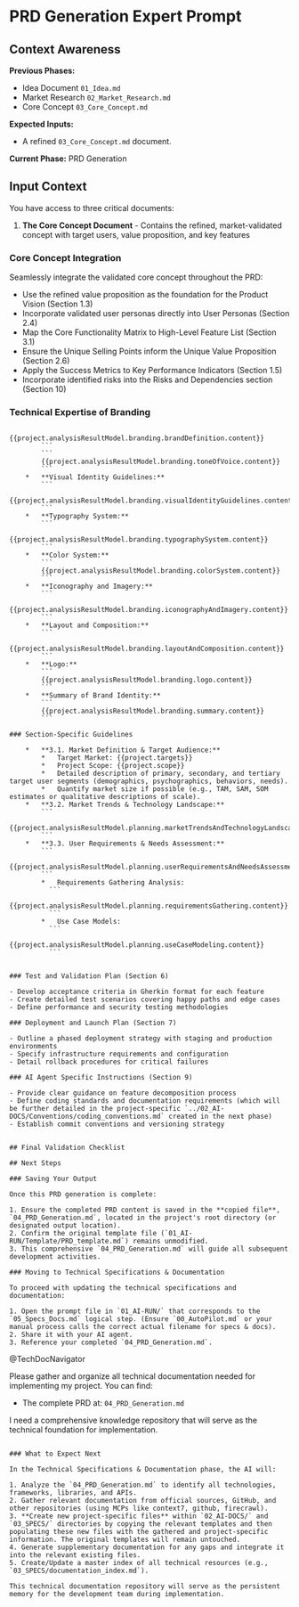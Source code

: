 # PRD Generation Expert Prompt

## Context Awareness

**Previous Phases:**

- Idea Document `01_Idea.md`
- Market Research `02_Market_Research.md`
- Core Concept `03_Core_Concept.md`

**Expected Inputs:**

- A refined `03_Core_Concept.md` document.

**Current Phase:** PRD Generation

## Input Context

You have access to three critical documents:

1. **The Core Concept Document** - Contains the refined, market-validated concept with target users, value proposition, and key features

### Core Concept Integration

Seamlessly integrate the validated core concept throughout the PRD:

- Use the refined value proposition as the foundation for the Product Vision (Section 1.3)
- Incorporate validated user personas directly into User Personas (Section 2.4)
- Map the Core Functionality Matrix to High-Level Feature List (Section 3.1)
- Ensure the Unique Selling Points inform the Unique Value Proposition (Section 2.6)
- Apply the Success Metrics to Key Performance Indicators (Section 1.5)
- Incorporate identified risks into the Risks and Dependencies section (Section 10)

### Technical Expertise of Branding

````
        {{project.analysisResultModel.branding.brandDefinition.content}}
        ```
        ```
        {{project.analysisResultModel.branding.toneOfVoice.content}}
        ```
    *   **Visual Identity Guidelines:**
        ```
        {{project.analysisResultModel.branding.visualIdentityGuidelines.content}}
        ```
    *   **Typography System:**
        ```
        {{project.analysisResultModel.branding.typographySystem.content}}
        ```
    *   **Color System:**
        ```
        {{project.analysisResultModel.branding.colorSystem.content}}
        ```
    *   **Iconography and Imagery:**
        ```
        {{project.analysisResultModel.branding.iconographyAndImagery.content}}
        ```
    *   **Layout and Composition:**
        ```
        {{project.analysisResultModel.branding.layoutAndComposition.content}}
        ```
    *   **Logo:**
        ```
        {{project.analysisResultModel.branding.logo.content}}
        ```
    *   **Summary of Brand Identity:**
        ```
        {{project.analysisResultModel.branding.summary.content}}
        ```

### Section-Specific Guidelines

    *   **3.1. Market Definition & Target Audience:**
        *   Target Market: {{project.targets}}
        *   Project Scope: {{project.scope}}
        *   Detailed description of primary, secondary, and tertiary target user segments (demographics, psychographics, behaviors, needs).
        *   Quantify market size if possible (e.g., TAM, SAM, SOM estimates or qualitative descriptions of scale).
    *   **3.2. Market Trends & Technology Landscape:**
        ```
        {{project.analysisResultModel.planning.marketTrendsAndTechnologyLandscape.content}}
        ```
    *   **3.3. User Requirements & Needs Assessment:**
        ```
        {{project.analysisResultModel.planning.userRequirementsAndNeedsAssessment.content}}
        ```
        *   Requirements Gathering Analysis:
          ```
          {{project.analysisResultModel.planning.requirementsGathering.content}}
          ```
        *   Use Case Models:
          ```
          {{project.analysisResultModel.planning.useCaseModeling.content}}
          ```


### Test and Validation Plan (Section 6)

- Develop acceptance criteria in Gherkin format for each feature
- Create detailed test scenarios covering happy paths and edge cases
- Define performance and security testing methodologies

### Deployment and Launch Plan (Section 7)

- Outline a phased deployment strategy with staging and production environments
- Specify infrastructure requirements and configuration
- Detail rollback procedures for critical failures

### AI Agent Specific Instructions (Section 9)

- Provide clear guidance on feature decomposition process
- Define coding standards and documentation requirements (which will be further detailed in the project-specific `../02_AI-DOCS/Conventions/coding_conventions.md` created in the next phase)
- Establish commit conventions and versioning strategy


## Final Validation Checklist

## Next Steps

### Saving Your Output

Once this PRD generation is complete:

1. Ensure the completed PRD content is saved in the **copied file**, `04_PRD_Generation.md`, located in the project's root directory (or designated output location).
2. Confirm the original template file (`01_AI-RUN/Template/PRD_template.md`) remains unmodified.
3. This comprehensive `04_PRD_Generation.md` will guide all subsequent development activities.

### Moving to Technical Specifications & Documentation

To proceed with updating the technical specifications and documentation:

1. Open the prompt file in `01_AI-RUN/` that corresponds to the `05_Specs_Docs.md` logical step. (Ensure `00_AutoPilot.md` or your manual process calls the correct actual filename for specs & docs).
2. Share it with your AI agent.
3. Reference your completed `04_PRD_Generation.md`.

````

@TechDocNavigator

Please gather and organize all technical documentation needed for implementing my project. You can find:

- The complete PRD at: `04_PRD_Generation.md`

I need a comprehensive knowledge repository that will serve as the technical foundation for implementation.

```

### What to Expect Next

In the Technical Specifications & Documentation phase, the AI will:

1. Analyze the `04_PRD_Generation.md` to identify all technologies, frameworks, libraries, and APIs.
2. Gather relevant documentation from official sources, GitHub, and other repositories (using MCPs like context7, github, firecrawl).
3. **Create new project-specific files** within `02_AI-DOCS/` and `03_SPECS/` directories by copying the relevant templates and then populating these new files with the gathered and project-specific information. The original templates will remain untouched.
4. Generate supplementary documentation for any gaps and integrate it into the relevant existing files.
5. Create/Update a master index of all technical resources (e.g., `03_SPECS/documentation_index.md`).

This technical documentation repository will serve as the persistent memory for the development team during implementation.
```
